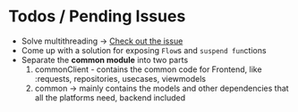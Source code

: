 # Todos / Pending Issues
* Solve multithreading -> [Check out the issue](https://github.com/Kotlin/kotlinx.coroutines/issues/462)
* Come up with a solution for exposing `Flow`s and `suspend fun`ctions
* Separate the **common module** into two parts
    1. commonClient - contains the common code for Frontend, like :requests, repositories, usecases, viewmodels
    2. common -> mainly contains the models and other dependencies that all the platforms need, backend included